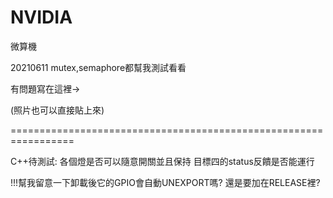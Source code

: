 # NVIDIA
微算機

20210611
mutex,semaphore都幫我測試看看

有問題寫在這裡->

(照片也可以直接貼上來)

=================================================================

C++待測試:
各個燈是否可以隨意開關並且保持
目標四的status反饋是否能運行

!!!幫我留意一下卸載後它的GPIO會自動UNEXPORT嗎? 還是要加在RELEASE裡?
